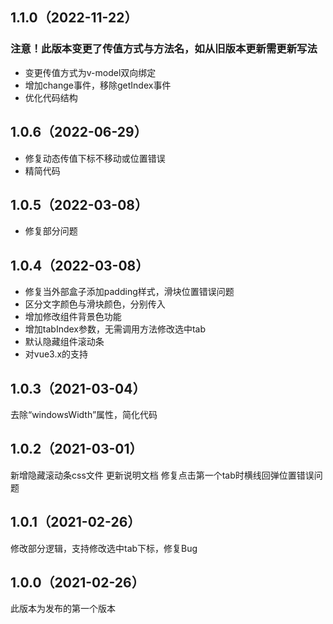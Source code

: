 ## 1.1.0（2022-11-22）
### 注意！此版本变更了传值方式与方法名，如从旧版本更新需更新写法
- 变更传值方式为v-model双向绑定
- 增加change事件，移除getIndex事件
- 优化代码结构
## 1.0.6（2022-06-29）
- 修复动态传值下标不移动或位置错误
- 精简代码
## 1.0.5（2022-03-08）
- 修复部分问题
## 1.0.4（2022-03-08）
- 修复当外部盒子添加padding样式，滑块位置错误问题
- 区分文字颜色与滑块颜色，分别传入
- 增加修改组件背景色功能
- 增加tabIndex参数，无需调用方法修改选中tab
- 默认隐藏组件滚动条
- 对vue3.x的支持
## 1.0.3（2021-03-04）
去除“windowsWidth”属性，简化代码
## 1.0.2（2021-03-01）
新增隐藏滚动条css文件
更新说明文档
修复点击第一个tab时横线回弹位置错误问题
## 1.0.1（2021-02-26）
修改部分逻辑，支持修改选中tab下标，修复Bug
## 1.0.0（2021-02-26）
此版本为发布的第一个版本